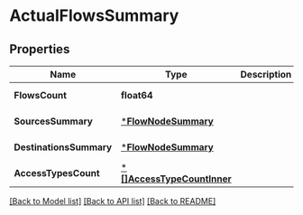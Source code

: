 # ActualFlowsSummary

## Properties
Name | Type | Description | Notes
------------ | ------------- | ------------- | -------------
**FlowsCount** | **float64** |  | [default to null]
**SourcesSummary** | [***FlowNodeSummary**](FlowNodeSummary.md) |  | [default to null]
**DestinationsSummary** | [***FlowNodeSummary**](FlowNodeSummary.md) |  | [default to null]
**AccessTypesCount** | [***[]AccessTypeCountInner**](array.md) |  | [default to null]

[[Back to Model list]](../README.md#documentation-for-models) [[Back to API list]](../README.md#documentation-for-api-endpoints) [[Back to README]](../README.md)

